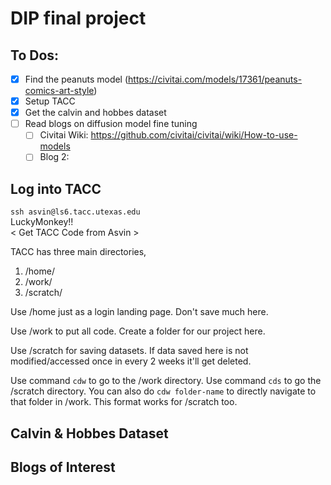 # DIP final project

## To Dos:
- [X] Find the peanuts model (https://civitai.com/models/17361/peanuts-comics-art-style)
- [X] Setup TACC
- [X] Get the calvin and hobbes dataset
- [ ] Read blogs on diffusion model fine tuning
  - [ ] Civitai Wiki: https://github.com/civitai/civitai/wiki/How-to-use-models
  - [ ] Blog 2:
     
## Log into TACC
`ssh asvin@ls6.tacc.utexas.edu`  
LuckyMonkey!!  
\< Get TACC Code from Asvin \>

TACC has three main directories, 
1. /home/
2. /work/
3. /scratch/

Use /home just as a login landing page. Don't save much here. 

Use /work to put all code. Create a folder for our project here.

Use /scratch for saving datasets. If data saved here is not modified/accessed once in every 2 weeks it'll get deleted.

Use command `cdw` to go to the /work directory.
Use command `cds` to go the /scratch directory.
You can also do `cdw folder-name` to directly navigate to that folder in /work. This format works for /scratch too.

## Calvin & Hobbes Dataset


## Blogs of Interest
